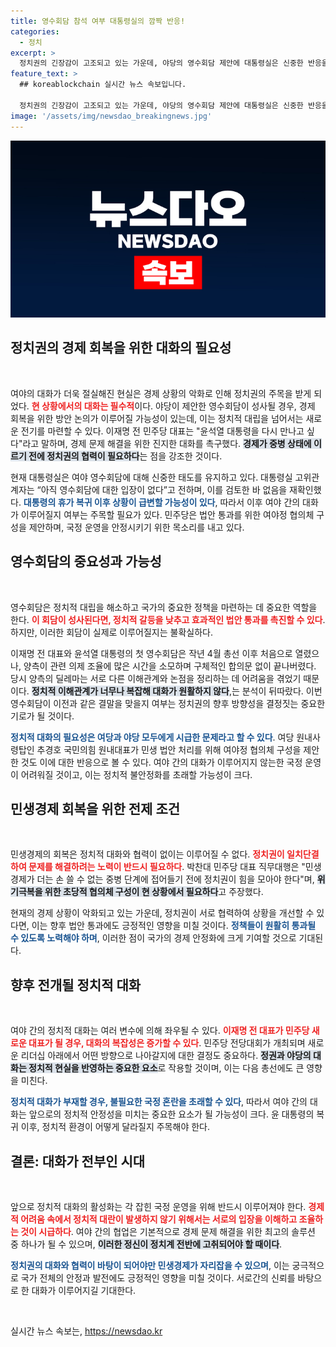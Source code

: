 ```yaml
---
title: 영수회담 참석 여부 대통령실의 깜짝 반응!
categories:
  - 정치
excerpt: >
  정치권의 긴장감이 고조되고 있는 가운데, 야당의 영수회담 제안에 대통령실은 신중한 반응을 보이며 회의 개최 여부를 검토 중이다. 민생 경제 위기 속 대화 필요성이 증대되고 있지만, 여야 간 불확실한 관계가 지속되고 있다.
feature_text: >
  ## koreablockchain 실시간 뉴스 속보입니다.

  정치권의 긴장감이 고조되고 있는 가운데, 야당의 영수회담 제안에 대통령실은 신중한 반응을 보이며 회의 개최 여부를 검토 중이다. 민생 경제 위기 속 대화 필요성이 증대되고 있지만, 여야 간 불확실한 관계가 지속되고 있다.
image: '/assets/img/newsdao_breakingnews.jpg'
---
```


<p><img src="/assets/img/newsdao_breakingnews.jpg" alt="koreablockchain 속보" /></p>

<h2 data-ke-size="size26">정치권의 경제 회복을 위한 대화의 필요성</h2>

<p data-ke-size="size16">&nbsp;</p>

<p data-ke-size="size16">여야의 대화가 더욱 절실해진 현실은 경제 상황의 악화로 인해 정치권의 주목을 받게 되었다. <b><span style="color: #ee2323;">현 상황에서의 대화는 필수적</span></b>이다. 야당이 제안한 영수회담이 성사될 경우, 경제 회복을 위한 방안 논의가 이루어질 가능성이 있는데, 이는 정치적 대립을 넘어서는 새로운 전기를 마련할 수 있다. 이재명 전 민주당 대표는 "윤석열 대통령을 다시 만나고 싶다"라고 말하며, 경제 문제 해결을 위한 진지한 대화를 촉구했다. <b><span style="background-color: #21538527;">경제가 중병 상태에 이르기 전에 정치권의 협력이 필요하다</span></b>는 점을 강조한 것이다.</p>

<p data-ke-size="size16">현재 대통령실은 여야 영수회담에 대해 신중한 태도를 유지하고 있다. 대통령실 고위관계자는 “아직 영수회담에 대한 입장이 없다”고 전하며, 이를 검토한 바 없음을 재확인했다. <b><span style="color: #1a5490;">대통령의 휴가 복귀 이후 상황이 급변할 가능성이 있다</span></b>, 따라서 이후 여야 간의 대화가 이루어질지 여부는 주목할 필요가 있다. 민주당은 법안 통과를 위한 여야정 협의체 구성을 제안하며, 국정 운영을 안정시키기 위한 목소리를 내고 있다.</p>

<h2 data-ke-size="size26">영수회담의 중요성과 가능성</h2>

<p data-ke-size="size16">&nbsp;</p>

<p data-ke-size="size16">영수회담은 정치적 대립을 해소하고 국가의 중요한 정책을 마련하는 데 중요한 역할을 한다. <b><span style="color: #ee2323;">이 회담이 성사된다면, 정치적 갈등을 낮추고 효과적인 법안 통과를 촉진할 수 있다</span></b>. 하지만, 이러한 회담이 실제로 이루어질지는 불확실하다. 

<p data-ke-size="size16">이재명 전 대표와 윤석열 대통령의 첫 영수회담은 작년 4월 총선 이후 처음으로 열렸으나, 양측이 관련 의제 조율에 많은 시간을 소모하며 구체적인 합의문 없이 끝나버렸다. 당시 양측의 딜레마는 서로 다른 이해관계와 논점을 정리하는 데 어려움을 겪었기 때문이다. <b><span style="background-color: #21538527;">정치적 이해관계가 너무나 복잡해 대화가 원활하지 않다</span></b>,는 분석이 뒤따랐다. 이번 영수회담이 이전과 같은 결말을 맞을지 여부는 정치권의 향후 방향성을 결정짓는 중요한 기로가 될 것이다.</p>

<p data-ke-size="size16"><b><span style="color: #1a5490;">정치적 대화의 필요성은 여당과 야당 모두에게 시급한 문제라고 할 수 있다</span></b>. 여당 원내사령탑인 추경호 국민의힘 원내대표가 민생 법안 처리를 위해 여야정 협의체 구성을 제안한 것도 이에 대한 반응으로 볼 수 있다. 여야 간의 대화가 이루어지지 않는한 국정 운영이 어려워질 것이고, 이는 정치적 불안정화를 초래할 가능성이 크다.</p>

<h2 data-ke-size="size26">민생경제 회복을 위한 전제 조건</h2>

<p data-ke-size="size16">&nbsp;</p>

<p data-ke-size="size16">민생경제의 회복은 정치적 대화와 협력이 없이는 이루어질 수 없다. <b><span style="color: #ee2323;">정치권이 일치단결하여 문제를 해결하려는 노력이 반드시 필요하다</span></b>. 박찬대 민주당 대표 직무대행은 "민생경제가 더는 손 쓸 수 없는 중병 단계에 접어들기 전에 정치권이 힘을 모아야 한다"며, <b><span style="background-color: #21538527;">위기극복을 위한 초당적 협의체 구성이 현 상황에서 필요하다</span></b>고 주장했다.</p>

<p data-ke-size="size16">현재의 경제 상황이 악화되고 있는 가운데, 정치권이 서로 협력하여 상황을 개선할 수 있다면, 이는 향후 법안 통과에도 긍정적인 영향을 미칠 것이다. <b><span style="color: #1a5490;">정책들이 원활히 통과될 수 있도록 노력해야 하며</span></b>, 이러한 점이 국가의 경제 안정화에 크게 기여할 것으로 기대된다.</p>

<h2 data-ke-size="size26">향후 전개될 정치적 대화</h2>

<p data-ke-size="size16">&nbsp;</p>

<p data-ke-size="size16">여야 간의 정치적 대화는 여러 변수에 의해 좌우될 수 있다. <b><span style="color: #ee2323;">이재명 전 대표가 민주당 새로운 대표가 될 경우, 대화의 복잡성은 증가할 수 있다</span></b>. 민주당 전당대회가 개최되며 새로운 리더십 아래에서 어떤 방향으로 나아갈지에 대한 결정도 중요하다. <b><span style="background-color: #21538527;">정권과 야당의 대화는 정치적 현실을 반영하는 중요한 요소</span></b>로 작용할 것이며, 이는 다음 총선에도 큰 영향을 미친다.</p>

<p data-ke-size="size16"><b><span style="color: #1a5490;">정치적 대화가 부재할 경우, 불필요한 국정 혼란을 초래할 수 있다</span></b>, 따라서 여야 간의 대화는 앞으로의 정치적 안정성을 미치는 중요한 요소가 될 가능성이 크다. 윤 대통령의 복귀 이후, 정치적 환경이 어떻게 달라질지 주목해야 한다.</p>

<h2 data-ke-size="size26">결론: 대화가 전부인 시대</h2>

<p data-ke-size="size16">&nbsp;</p>

<p data-ke-size="size16">앞으로 정치적 대화의 활성화는 각 잡힌 국정 운영을 위해 반드시 이루어져야 한다. <b><span style="color: #ee2323;">경제적 어려움 속에서 정치적 대란이 발생하지 않기 위해서는 서로의 입장을 이해하고 조율하는 것이 시급하다</span></b>. 여야 간의 협업은 기본적으로 경제 문제 해결을 위한 최고의 솔루션 중 하나가 될 수 있으며, <b><span style="background-color: #21538527;">이러한 정신이 정치계 전반에 고취되어야 할 때이다</span></b>.</p>

<p data-ke-size="size16"><b><span style="color: #1a5490;">정치권의 대화와 협력이 바탕이 되어야만 민생경제가 자리잡을 수 있으며</span></b>, 이는 궁극적으로 국가 전체의 안정과 발전에도 긍정적인 영향을 미칠 것이다. 서로간의 신뢰를 바탕으로 한 대화가 이루어지길 기대한다.</p> 

<p data-ke-size="size16">&nbsp;</p>
실시간 뉴스 속보는, <a href="https://newsdao.kr" rel="dofollow">https://newsdao.kr</a>


